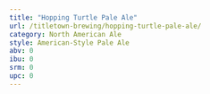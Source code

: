 ```yaml
---
title: "Hopping Turtle Pale Ale"
url: /titletown-brewing/hopping-turtle-pale-ale/
category: North American Ale
style: American-Style Pale Ale
abv: 0
ibu: 0
srm: 0
upc: 0
---
```


